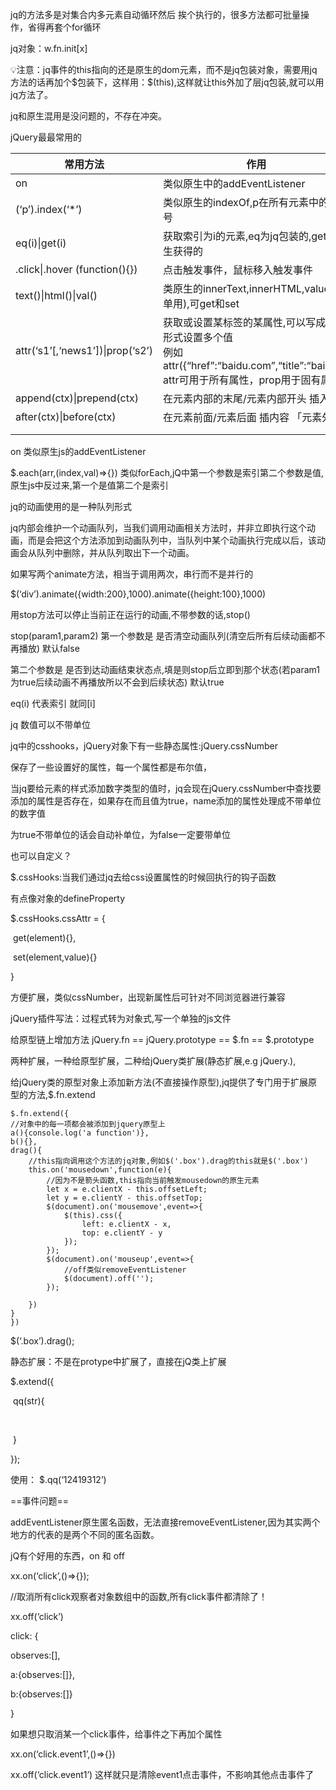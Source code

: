

jq的方法多是对集合内多元素自动循环然后 挨个执行的，很多方法都可批量操作，省得再套个for循环



jq对象：w.fn.init[x]



💡注意：jq事件的this指向的还是原生的dom元素，而不是jq包装对象，需要用jq方法的话再加个$包装下，这样用：\$(this),这样就让this外加了层jq包装,就可以用jq方法了。

jq和原生混用是没问题的，不存在冲突。



jQuery最最常用的

| 常用方法                         | 作用                                                         |
| -------------------------------- | ------------------------------------------------------------ |
| on                               | 类似原生中的addEventListener                                 |
| (‘p’).index(‘*’)                 | 类似原生的indexOf,p在所有元素中的索引号                      |
| eq(i)\|get(i)                    | 获取索引为i的元素,eq为jq包装的,get为原生获得的               |
| .click\|.hover (function(){})    | 点击触发事件，鼠标移入触发事件                               |
| text()\|html()\|val()            | 类原生的innerText,innerHTML,value(表单用),可get和set         |
| attr(‘s1’[,‘news1’])\|prop(‘s2’) | 获取或设置某标签的某属性,可以写成对象形式设置多个值<br>例如attr({“href”:“baidu.com”,“title”:“baidu”})<br>attr可用于所有属性，prop用于固有属性 |
| append(ctx)\|prepend(ctx)        | 在元素内部的末尾/元素内部开头 插入内容                       |
| after(ctx)\|before(ctx)          | 在元素前面/元素后面 插内容 「元素外部」                      |
|                                  |                                                              |
|                                  |                                                              |

on 类似原生js的addEventListener





\$.each(arr,(index,val)=>{}) 类似forEach,jQ中第一个参数是索引第二个参数是值,原生js中反过来,第一个是值第二个是索引









jq的动画使用的是一种队列形式

jq内部会维护一个动画队列，当我们调用动画相关方法时，并非立即执行这个动画，而是会把这个方法添加到动画队列中，当队列中某个动画执行完成以后，该动画会从队列中删除，并从队列取出下一个动画。



如果写两个animate方法，相当于调用两次，串行而不是并行的

$(‘div’).animate({width:200},1000).animate({height:100},1000)



用stop方法可以停止当前正在运行的动画,不带参数的话,stop()

stop(param1,param2) 第一个参数是 是否清空动画队列(清空后所有后续动画都不再播放) 默认false

第二个参数是 是否到达动画结束状态点,填是则stop后立即到那个状态(若param1为true后续动画不再播放所以不会到后续状态) 默认true









eq(i) 代表索引 就同[i]



jq 数值可以不带单位



jq中的csshooks，jQuery对象下有一些静态属性:jQuery.cssNumber

保存了一些设置好的属性，每一个属性都是布尔值，

当jq要给元素的样式添加数字类型的值时，jq会现在jQuery.cssNumber中查找要添加的属性是否存在，如果存在而且值为true，name添加的属性处理成不带单位的数字值



为true不带单位的话会自动补单位，为false一定要带单位



也可以自定义？



$.cssHooks:当我们通过jq去给css设置属性的时候回执行的钩子函数

有点像对象的defineProperty

$.cssHooks.cssAttr = {

​    get(element){},

​    set(element,value){}

}

方便扩展，类似cssNumber，出现新属性后可针对不同浏览器进行兼容





jQuery插件写法：过程式转为对象式,写一个单独的js文件

给原型链上增加方法 jQuery.fn == jQuery.prototype == \$.fn == \$.prototype

两种扩展，一种给原型扩展，二种给jQuery类扩展(静态扩展,e.g jQuery.),

给jQuery类的原型对象上添加新方法(不直接操作原型),jq提供了专门用于扩展原型的方法,$.fn.extend



```
$.fn.extend({
//对象中的每一项都会被添加到jquery原型上
a(){console.log('a function')},
b(){},
drag(){
    //this指向调用这个方法的jq对象,例如$('.box').drag的this就是$('.box')
    this.on('mousedown',function(e){
        //因为不是箭头函数,this指向当前触发mousedown的原生元素
        let x = e.clientX - this.offsetLeft;
        let y = e.clientY - this.offsetTop;
        $(document).on('mousemove',event=>{
            $(this).css({
                left: e.clientX - x,
                top: e.clientY - y
            });
        });
        $(document).on('mouseup',event=>{
            //off类似removeEventListener
            $(document).off('');
        });
        
    })
}
})
```

$(‘.box’).drag();



静态扩展：不是在protype中扩展了，直接在jQ类上扩展

\$.extend({

​    qq(str){

​        

​    }

});



使用： \$.qq(‘12419312’)



==事件问题==



addEventListener原生匿名函数，无法直接removeEventListener,因为其实两个地方的代表的是两个不同的匿名函数。



jQ有个好用的东西，on 和 off

xx.on(‘click’,()=>{});

//取消所有click观察者对象数组中的函数,所有click事件都清除了！

xx.off(‘click’)

click: {

observes:[],

a:{observes:[]},

b:{observes:[]}

}



如果想只取消某一个click事件，给事件之下再加个属性

xx.on(‘click.event1’,()=>{})

xx.off(‘click.event1’) 这样就只是清除event1点击事件，不影响其他点击事件了



